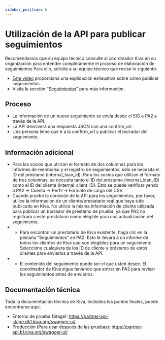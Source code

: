 ```yaml
---
sidebar_position: 6
---
```


# Utilización de la API para publicar seguimientos


Recomendamos que su equipo técnico consulte al coordinador Kiva en su organización para entender completamente el proceso de elaboración de seguimientos Para ello, solicite a su equipo técnico que revise lo siguiente:

* [Este vídeo](https://www.youtube.com/watch?v=9KrerX22pQQ) proporciona una explicación exhaustiva sobre cómo publicar seguimientos.
* Visita la sección “[Seguimientos](https://kivapartnerhelpcenter.zendesk.com/hc/es/categories/360001945772-Entradas-de-Seguimiento)” para más información.

## Proceso
* La información de un nuevo seguimiento se envía desde el SIG a PA2 a través de la API.
* La API devolverá una respuesta JSON con una confirm_url.
* Una persona tiene que ir a la confirm_url y publicar el borrador del seguimiento.

## Información adicional
* Para los socios que utilizan el formato de dos columnas para los informes de reembolso y el registro de seguimientos, sólo se necesita el ID del préstamo (internal_loan_id). Para los socios que utilizan el formato de tres columnas, se necesita tanto el ID del préstamo (internal_loan_ID) como el ID del cliente (internal_client_ID). Esto se puede verificar yendo a PA2 -> Cuenta -> Perfil -> Formato de carga del CSV.
* Cuando pruebe la conexión de la API para los seguimientos, por favor, utilice la información de un cliente/prestatario real que haya sido publicado en Kiva. No utilice la misma información de cliente utilizada para publicar un borrador de préstamo de prueba, ya que PA2 no registrará a este prestatario como elegible para una actualización del seguimiento.
* * Para encontrar un prestatario de Kiva existente, haga clic en la pestaña "Seguimientos" en PA2. Esto le llevará a un informe de todos los clientes de Kiva que son elegibles para un seguimiento. Seleccione cualquiera de los ID de cliente y préstamo de estos clientes para enviarlos a través de la API.
* * El contenido del seguimiento puede ser el que usted desee. El coordinador de Kiva sigue teniendo que entrar en PA2 para revisar los seguimientos antes de enviarlos.

## Documentación técnica
Toda la documentación técnica de Kiva, incluidos los puntos finales, puede encontrarse aquí:
* Entorno de prueba (Stage): https://partner-api-stage.dk1.kiva.org/swagger-ui/
* Producción (Para usar después de las pruebas): https://partner-api.k1.kiva.org/swagger-ui/
